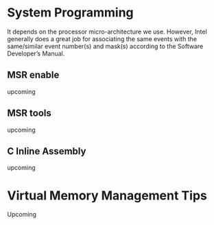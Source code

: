 # System Programming
It depends on the processor micro-architecture we use. However, Intel generally does a great job for associating the same events with the same/similar event number(s) and mask(s) according to the Software Developer’s Manual. 

## MSR enable 
upcoming
## MSR tools 
upcoming
## C Inline Assembly
upcoming
# Virtual Memory Management Tips
Upcoming
